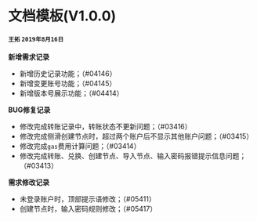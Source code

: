 # 文档模板(V1.0.0)

#### `王拓` `2019年8月16日`

**新增需求记录**
- 新增历史记录功能；（#04146）
- 新增变更账号功能；（#04145）
- 新增版本号展示功能；（#04414）

**BUG修复记录**

- 修改完成转账记录中，转账状态不更新问题；（#03416）
- 修改完成侧滑创建节点时，超过两个账户后不显示其他账户问题；（#03415）
- 修改完成`gas`费用计算问题；（#03414）
- 修改完成转账、兑换、创建节点、导入节点、输入密码报错提示信息问题；（#03413）

**需求修改记录**
- 未登录账户时，顶部提示语修改；（#05411）
- 创建节点时，输入密码规则修改；（#05417）
